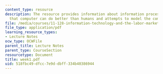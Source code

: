 ```yaml
---
content_type: resource
description: The resource provides information about information processing tasks
  that computer can do better than humans and attempts to model the computers's impact.
file: /media/courses/11-128-information-technology-and-the-labor-market-spring-2005/518fbc49dfcc7e9ddbff334b40386944_week1.pdf
file_type: application/pdf
learning_resource_types:
- Lecture Notes
ocw_type: OCWFile
parent_title: Lecture Notes
parent_type: CourseSection
resourcetype: Document
title: week1.pdf
uid: 518fbc49-dfcc-7e9d-dbff-334b40386944
---
```

